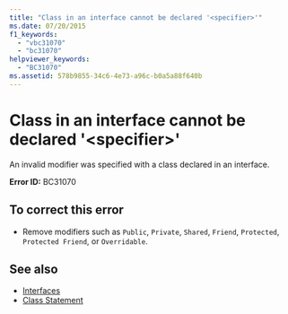 ```yaml
---
title: "Class in an interface cannot be declared '<specifier>'"
ms.date: 07/20/2015
f1_keywords: 
  - "vbc31070"
  - "bc31070"
helpviewer_keywords: 
  - "BC31070"
ms.assetid: 578b9855-34c6-4e73-a96c-b0a5a88f640b
---
```

# Class in an interface cannot be declared '\<specifier>'
An invalid modifier was specified with a class declared in an interface.  
  
 **Error ID:** BC31070  
  
## To correct this error  
  
-   Remove modifiers such as `Public`, `Private`, `Shared`, `Friend`, `Protected`, `Protected Friend`, or `Overridable`.  
  
## See also
- [Interfaces](../../visual-basic/programming-guide/language-features/interfaces/index.md)
- [Class Statement](../../visual-basic/language-reference/statements/class-statement.md)
